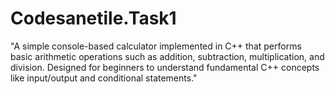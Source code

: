 # Codesanetile.Task1
"A simple console-based calculator implemented in C++ that performs basic arithmetic operations such as addition, subtraction, multiplication, and division. Designed for beginners to understand fundamental C++ concepts like input/output and conditional statements."
